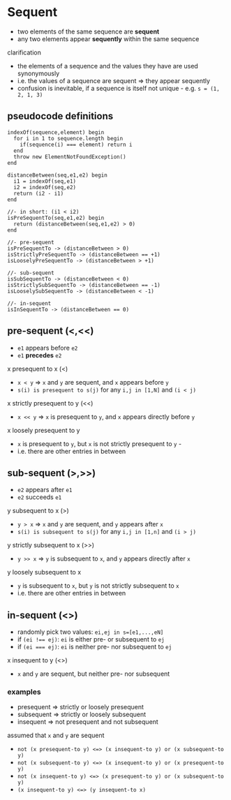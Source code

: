 
# Sequent

* two elements of the same sequence are **sequent**
* any two elements appear **sequently** within the same sequence

clarification

* the elements of a sequence and the values they have are used synonymously
* i.e. the values of a sequence are sequent => they appear sequently
* confusion is inevitable, if a sequence is itself not unique -
  e.g. `s = (1, 2, 1, 3)`

<!-- ======================================================================= -->
## pseudocode definitions

```
indexOf(sequence,element) begin
  for i in 1 to sequence.length begin
    if(sequence(i) === element) return i
  end
  throw new ElementNotFoundException()
end

distanceBetween(seq,e1,e2) begin
  i1 = indexOf(seq,e1)
  i2 = indexOf(seq,e2)
  return (i2 - i1)
end

//- in short: (i1 < i2)
isPreSequentTo(seq,e1,e2) begin
  return (distanceBetween(seq,e1,e2) > 0)
end

//- pre-sequent
isPreSequentTo -> (distanceBetween > 0)
isStrictlyPreSequentTo -> (distanceBetween == +1)
isLooselyPreSequentTo -> (distanceBetween > +1)

//- sub-sequent
isSubSequentTo -> (distanceBetween < 0)
isStrictlySubSequentTo -> (distanceBetween == -1)
isLooselySubSequentTo -> (distanceBetween < -1)

//- in-sequent
isInSequentTo -> (distanceBetween == 0)
```

<!-- ======================================================================= -->
## pre-sequent (<,<<)

* `e1` appears before `e2`
* `e1` **precedes** `e2`

x presequent to x (<)

* `x < y` => `x` and `y` are sequent, and `x` appears before `y`
* `s(i) is presequent to s(j)` for any `i,j in [1,N]` and `(i < j)`

x strictly presequent to y (<<)

* `x << y` => `x` is presequent to `y`, and `x` appears directly before `y`

x loosely presequent to y

* `x` is presequent to `y`, but `x` is not strictly presequent to `y` -
* i.e. there are other entries in between

<!-- ======================================================================= -->
## sub-sequent (>,>>)

* `e2` appears after `e1`
* `e2` succeeds `e1`

y subsequent to x (>)

* `y > x` => `x` and `y` are sequent, and `y` appears after `x`
* `s(i) is subsequent to s(j)` for any `i,j in [1,n]` and `(i > j)`

y strictly subsequent to x (>>)

* `y >> x` => `y` is subsequent to `x`, and `y` appears directly after `x`

y loosely subsequent to x

* `y` is subsequent to `x`, but `y` is not strictly subsequent to `x`
* i.e. there are other entries in between

<!-- ======================================================================= -->
## in-sequent (<>)

* randomly pick two values: `ei,ej in s=[e1,...,eN]`
* if `(ei !== ej)`: `ei` is either pre- or subsequent to `ej`
* if `(ei === ej)`: `ei` is neither pre- nor subsequent to `ej`

x insequent to y (<>)

* `x` and `y` are sequent, but neither pre- nor subsequent

<!-- ======================================================================= -->
### examples

* presequent => strictly or loosely presequent
* subsequent => strictly or loosely subsequent
* insequent => not presequent and not subsequent

assumed that `x` and `y` are sequent

* `not (x presequent-to y) <=> (x insequent-to y) or (x subsequent-to y)`
* `not (x subsequent-to y) <=> (x insequent-to y) or (x presequent-to y)`
* `not (x insequent-to y) <=> (x presequent-to y) or (x subsequent-to y)`
* `(x insequent-to y) <=> (y insequent-to x)`
